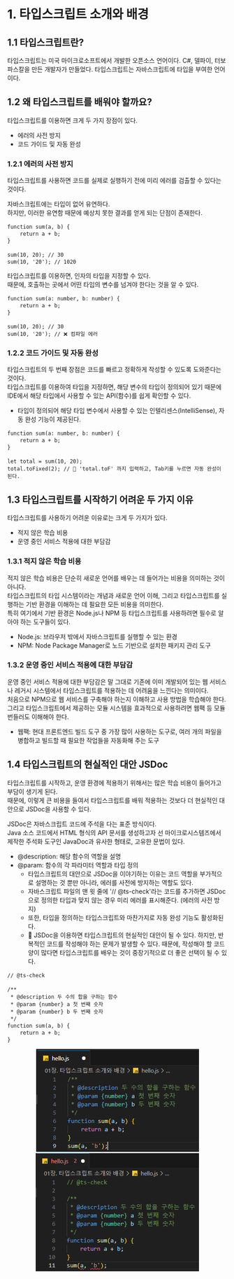 # 1. 타입스크립트 소개와 배경

## 1.1 타입스크립트란?

타입스크립트는 미국 마이크로소프트에서 개발한 오픈소스 언어이다.
C#, 델파이, 터보 파스칼을 만든 개발자가 만들었다.
타입스크립트는 자바스크립트에 타입을 부여한 언어이다.

## 1.2 왜 타입스크립트를 배워야 할까요?

타입스크립트를 이용하면 크게 두 가지 장점이 있다.
 - 에러의 사전 방지
 - 코드 가이드 및 자동 완성

### 1.2.1 에러의 사전 방지

타입스크립트를 사용하면 코드를 실제로 실행하기 전에 미리 에러를 검출할 수 있다는 것이다.

자바스크립트에는 타입이 없어 유연하다.  
하지만, 이러한 유연함 때문에 예상치 못한 결과를 얻게 되는 단점이 존재한다.

```JS
function sum(a, b) {
    return a + b;
}

sum(10, 20); // 30
sum(10, '20'); // 1020
```

타입스크립트를 이용하면, 인자의 타입을 지정할 수 있다.  
때문에, 호출하는 곳에서 어떤 타입의 변수를 넘겨야 한다는 것을 알 수 있다.  

```TS
function sum(a: number, b: number) {
    return a + b;
}

sum(10, 20); // 30
sum(10, '20'); // ❌ 컴파일 에러
```

### 1.2.2 코드 가이드 및 자동 완성

타입스크립트의 두 번째 장점은 코드를 빠르고 정확하게 작성할 수 있도록 도와준다는 것이다.  
타입스크립트를 이용하여 타입을 지정하면, 해당 변수의 타입이 정의되어 있기 때문에 IDE에서 해당 타입에서 사용할 수 있는 API(함수)를 쉽게 확인할 수 있다.

 - 타입이 정의되어 해당 타입 변수에서 사용할 수 있는 인텔리센스(IntelliSense), 자동 완성 기능이 제공된다.

```TS
function sum(a: number, b: number) {
    return a + b;
}

let total = sum(10, 20);
total.toFixed(2); // 📌 'total.toF' 까지 입력하고, Tab키를 누르면 자동 완성이 된다.
```

## 1.3 타입스크립트를 시작하기 어려운 두 가지 이유

타입스크립트를 사용하기 어려운 이유로는 크게 두 가지가 있다.
 - 적지 않은 학습 비용
 - 운영 중인 서비스 적용에 대한 부담감

### 1.3.1 적지 않은 학습 비용

적지 않은 학습 비용은 단순히 새로운 언어를 배우는 데 들어가는 비용을 의미하는 것이 아니다.  
타입스크립트의 타입 시스템이라는 개념과 새로운 언어 이해, 그리고 타입스크립트를 실행하는 기반 환경을 이해하는 데 필요한 모든 비용을 의미한다.  
특히 여기에서 기반 환경은 Node.js나 NPM 등 타입스크립트를 사용하려면 필수로 알아야 하는 도구들이 있다.  
 - Node.js: 브라우저 밖에서 자바스크립트를 실행할 수 있는 환경
 - NPM: Node Package Manager로 노드 기반으로 설치한 패키지 관리 도구

### 1.3.2 운영 중인 서비스 적용에 대한 부담감

운영 중인 서비스 적용에 대한 부담감은 말 그대로 기존에 이미 개발되어 있는 웹 서비스나 레거시 시스템에서 타입스크립트를 적용하는 데 어려움을 느낀다는 의미이다.  
처음으로 NPM으로 웹 서비스를 구축해야 하는지 이해하고 사용 방법을 학습해야 한다.  
그리고 타입스크립트에서 제공하는 모듈 시스템을 효과적으로 사용하려면 웹팩 등 모듈 번들러도 이해해야 한다.  
 - 웹팩: 현대 프론트엔드 빌드 도구 중 가장 많이 사용하는 도구로, 여러 개의 파일을 병합하고 빌드할 때 필요한 작업들을 자동화해 주는 도구

## 1.4 타입스크립트의 현실적인 대안 JSDoc

타입스크립트를 시작하고, 운영 환경에 적용하기 위해서는 많은 학습 비용이 들어가고 부담이 생기게 된다.  
때문에, 이렇게 큰 비용을 들여서 타입스크립트를 배워 적용하는 것보다 더 현실적인 대안으로 JSDoc을 사용할 수 있다.  

JSDoc은 자바스크립트 코드에 주석을 다는 표준 방식이다.  
Java 소스 코드에서 HTML 형식의 API 문서를 생성하고자 선 마이크로시스템즈에서 제작한 주석화 도구인 JavaDoc과 유사한 형태로, 고유한 문법이 있다.  
 - @description: 해당 함수의 역할을 설명
 - @param: 함수의 각 파라미터 역할과 타입 정의
    - 타입스크립트의 대안으로 JSDoc을 이야기하는 이유는 코드 역할을 부가적으로 설명하는 것 뿐만 아니라, 에러를 사전에 방지하는 역할도 있다.
    - 자바스크립트 파일의 맨 윗 줄에 '// @ts-check'라는 코드를 추가하면 JSDoc으로 정의한 타입과 맞지 않는 경우 미리 에러를 표시해준다. (에러의 사전 방지)
    - 또한, 타입을 정의하는 타입스크립트와 마찬가지로 자동 완성 기능도 활성화된다.
    - 📌 JSDoc을 이용하면 타입스크립트의 현실적인 대안이 될 수 있다. 하지만, 반복적인 코드를 작성해야 하는 문제가 발생할 수 있다. 때문에, 작성해야 할 코드양이 많다면 타입스크립트를 배우는 것이 중장기적으로 더 좋은 선택이 될 수 있다.
```JS
// @ts-check

/**
 * @description 두 수의 합을 구하는 함수
 * @param {number} a 첫 번째 숫자
 * @param {number} b 두 번째 숫자
 */
function sum(a, b) {
    return a + b;
}
```

<center> 
  <img src="./images/JSDoc_%EC%82%AC%EC%9A%A9%EC%95%88%ED%96%88%EC%9D%84%EB%95%8C.PNG" alt="JSDoc_사용안했을때" />
</center>
<center> 
  <img src="./images/JSDoc_%EC%97%90%EB%9F%AC%EC%82%AC%EC%A0%84%EB%B0%A9%EC%A7%80.PNG" alt="JSDoc_에러사전방지" />
</center>
